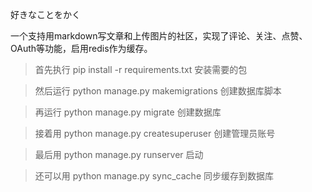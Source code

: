 好きなことをかく

一个支持用markdown写文章和上传图片的社区，实现了评论、关注、点赞、OAuth等功能，启用redis作为缓存。

>首先执行 pip install -r requirements.txt   安装需要的包

>然后运行 python manage.py makemigrations   创建数据库脚本

>再运行   python manage.py migrate          创建数据库

>接着用   python manage.py createsuperuser  创建管理员账号

>最后用   python manage.py runserver        启动

>还可以用 python manage.py sync_cache       同步缓存到数据库